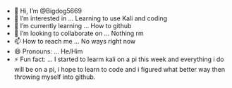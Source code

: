 - 👋 Hi, I’m @Bigdog5669
- 👀 I’m interested in ...  Learning to use Kali and coding
- 🌱 I’m currently learning ... How to github
- 💞️ I’m looking to collaborate on ... Nothing rm
- 📫 How to reach me ... No ways right now
- 😄 Pronouns: ... He/Him
- ⚡ Fun fact: ... I started to learm kali on a pi this week and everything i do will be on a pi, i hope to learn to code and i figured what better way then throwing myself into github.

<!---
Bigdog5669/Bigdog5669 is a ✨ special ✨ repository because its `README.md` (this file) appears on your GitHub profile.
You can click the Preview link to take a look at your changes.
--->

